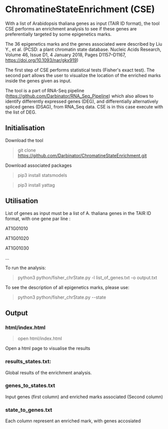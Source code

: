 # ChromatineStateEnrichment (CSE)

With a list of Arabidopsis thaliana genes as input (TAIR ID format), the tool CSE performs an enrichment analysis to see if these genes are preferentially targeted by some epigenetics marks.

The 36 epigenetics marks and the genes associated were described by Liu Y., et al. (PCSD: a plant chromatin state database. Nucleic Acids Research, Volume 46, Issue D1, 4 January 2018, Pages D1157–D1167, https://doi.org/10.1093/nar/gkx919)

The first step of CSE performs statistical tests (Fisher's exact test). The second part allows the user to visualize the location of the enriched marks inside the genes given as input.

The tool is a part of RNA-Seq pipeline (https://github.com/Darbinator/RNA_Seq_Pipeline) which also allows to identify differently expressed genes (DEG), and differentially alternatively spliced genes (DSAG), from RNA_Seq data. CSE is in this case execute with the list of DEG.

## Initialisation

Download the tool

> git clone https://github.com/Darbinator/ChromatineStateEnrichment.git

Download associated packages

> pip3 install statsmodels

> pip3 install yattag

## Utilisation

List of genes as input must be a list of A. thaliana genes in the TAIR ID format, with one gene par line :

AT1G01010

AT1G01020

AT1G01030

...

To run the analysis:

> python3 python/fisher_chrState.py -l list_of_genes.txt -o output.txt 

To see the description of all epigenetics marks, please use:

> python3 python/fisher_chrState.py --state

## Output

### html/index.html

> open html/index.html

Open a html page to visualise the results 

### results_states.txt:

Global results of the enrichment analysis.

### genes_to_states.txt 

Input genes (first column) and enriched marks associated (Second column)

### state_to_genes.txt

Each column represent an enriched mark, with genes accosiated

